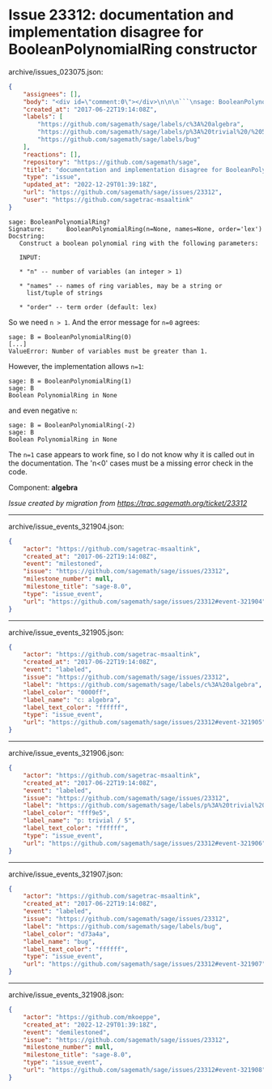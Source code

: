 # Issue 23312: documentation and implementation disagree for BooleanPolynomialRing constructor

archive/issues_023075.json:
```json
{
    "assignees": [],
    "body": "<div id=\"comment:0\"></div>\n\n\n```\nsage: BooleanPolynomialRing?\nSignature:      BooleanPolynomialRing(n=None, names=None, order='lex')\nDocstring:     \n   Construct a boolean polynomial ring with the following parameters:\n\n   INPUT:\n\n   * \"n\" -- number of variables (an integer > 1)\n\n   * \"names\" -- names of ring variables, may be a string or\n     list/tuple of strings\n\n   * \"order\" -- term order (default: lex)\n```\n\nSo we need `n > 1`.  And the error message for `n=0` agrees:\n\n```\nsage: B = BooleanPolynomialRing(0)\n[...]\nValueError: Number of variables must be greater than 1.\n```\n\nHowever, the implementation allows `n=1`:\n\n```\nsage: B = BooleanPolynomialRing(1)\nsage: B\nBoolean PolynomialRing in None\n```\nand even negative `n`:\n\n```\nsage: B = BooleanPolynomialRing(-2)\nsage: B\nBoolean PolynomialRing in None\n```\n\nThe `n=1` case appears to work fine, so I do not know why it is called out in the documentation. The 'n<0' cases must be a missing error check in the code.\n\n\n\nComponent: **algebra**\n\n_Issue created by migration from https://trac.sagemath.org/ticket/23312_\n\n",
    "created_at": "2017-06-22T19:14:08Z",
    "labels": [
        "https://github.com/sagemath/sage/labels/c%3A%20algebra",
        "https://github.com/sagemath/sage/labels/p%3A%20trivial%20/%205",
        "https://github.com/sagemath/sage/labels/bug"
    ],
    "reactions": [],
    "repository": "https://github.com/sagemath/sage",
    "title": "documentation and implementation disagree for BooleanPolynomialRing constructor",
    "type": "issue",
    "updated_at": "2022-12-29T01:39:18Z",
    "url": "https://github.com/sagemath/sage/issues/23312",
    "user": "https://github.com/sagetrac-msaaltink"
}
```
<div id="comment:0"></div>


```
sage: BooleanPolynomialRing?
Signature:      BooleanPolynomialRing(n=None, names=None, order='lex')
Docstring:     
   Construct a boolean polynomial ring with the following parameters:

   INPUT:

   * "n" -- number of variables (an integer > 1)

   * "names" -- names of ring variables, may be a string or
     list/tuple of strings

   * "order" -- term order (default: lex)
```

So we need `n > 1`.  And the error message for `n=0` agrees:

```
sage: B = BooleanPolynomialRing(0)
[...]
ValueError: Number of variables must be greater than 1.
```

However, the implementation allows `n=1`:

```
sage: B = BooleanPolynomialRing(1)
sage: B
Boolean PolynomialRing in None
```
and even negative `n`:

```
sage: B = BooleanPolynomialRing(-2)
sage: B
Boolean PolynomialRing in None
```

The `n=1` case appears to work fine, so I do not know why it is called out in the documentation. The 'n<0' cases must be a missing error check in the code.



Component: **algebra**

_Issue created by migration from https://trac.sagemath.org/ticket/23312_





---

archive/issue_events_321904.json:
```json
{
    "actor": "https://github.com/sagetrac-msaaltink",
    "created_at": "2017-06-22T19:14:08Z",
    "event": "milestoned",
    "issue": "https://github.com/sagemath/sage/issues/23312",
    "milestone_number": null,
    "milestone_title": "sage-8.0",
    "type": "issue_event",
    "url": "https://github.com/sagemath/sage/issues/23312#event-321904"
}
```



---

archive/issue_events_321905.json:
```json
{
    "actor": "https://github.com/sagetrac-msaaltink",
    "created_at": "2017-06-22T19:14:08Z",
    "event": "labeled",
    "issue": "https://github.com/sagemath/sage/issues/23312",
    "label": "https://github.com/sagemath/sage/labels/c%3A%20algebra",
    "label_color": "0000ff",
    "label_name": "c: algebra",
    "label_text_color": "ffffff",
    "type": "issue_event",
    "url": "https://github.com/sagemath/sage/issues/23312#event-321905"
}
```



---

archive/issue_events_321906.json:
```json
{
    "actor": "https://github.com/sagetrac-msaaltink",
    "created_at": "2017-06-22T19:14:08Z",
    "event": "labeled",
    "issue": "https://github.com/sagemath/sage/issues/23312",
    "label": "https://github.com/sagemath/sage/labels/p%3A%20trivial%20/%205",
    "label_color": "fff9e5",
    "label_name": "p: trivial / 5",
    "label_text_color": "ffffff",
    "type": "issue_event",
    "url": "https://github.com/sagemath/sage/issues/23312#event-321906"
}
```



---

archive/issue_events_321907.json:
```json
{
    "actor": "https://github.com/sagetrac-msaaltink",
    "created_at": "2017-06-22T19:14:08Z",
    "event": "labeled",
    "issue": "https://github.com/sagemath/sage/issues/23312",
    "label": "https://github.com/sagemath/sage/labels/bug",
    "label_color": "d73a4a",
    "label_name": "bug",
    "label_text_color": "ffffff",
    "type": "issue_event",
    "url": "https://github.com/sagemath/sage/issues/23312#event-321907"
}
```



---

archive/issue_events_321908.json:
```json
{
    "actor": "https://github.com/mkoeppe",
    "created_at": "2022-12-29T01:39:18Z",
    "event": "demilestoned",
    "issue": "https://github.com/sagemath/sage/issues/23312",
    "milestone_number": null,
    "milestone_title": "sage-8.0",
    "type": "issue_event",
    "url": "https://github.com/sagemath/sage/issues/23312#event-321908"
}
```
